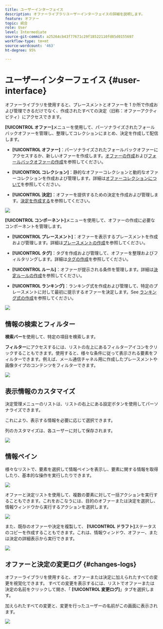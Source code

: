 ```yaml
---
title: ユーザーインターフェイス
description: オファーライブラリユーザーインターフェイスの詳細を説明します。
feature: オファー
topic: 統合
role: User
level: Intermediate
source-git-commit: a25264cb43f77671c29f18522110fd85d0155697
workflow-type: tm+mt
source-wordcount: '463'
ht-degree: 95%

---
```


# ユーザーインターフェイス {#user-interface}

オファーライブラリを使用すると、プレースメントとオファーを 1 か所で作成および管理できるだけでなく、作成されたすべての決定（旧称：オファーアクティビティ）にアクセスできます。

**[!UICONTROL オファー]**&#x200B;メニューを使用して、パーソナライズされたフォールバックオファーを管理し、整理してコレクションにまとめ、決定を作成して配信します。

* **[!UICONTROL オファー]**：パーソナライズされたフォールバックオファーにアクセスするか、新しいオファーを作成します。[オファーの作成](../offer-library/creating-personalized-offers.md)および[フォールバックオファーの作成](../offer-library/creating-fallback-offers.md)を参照してください。

* **[!UICONTROL コレクション]**：静的なオファーコレクションと動的なオファーコレクションを作成および管理します。詳細は[オファーコレクションについて](../offer-library/creating-collections.md)を参照してください。

* **[!UICONTROL 決定]**：オファーを提供するための決定を作成および管理します。[決定を作成する](../offer-activities/create-offer-activities.md)を参照してください。

![](../../assets/offers_menu.png)

**[!UICONTROL コンポーネント]**&#x200B;メニューを使用して、オファーの作成に必要なコンポーネントを管理します。

* **[!UICONTROL プレースメント]**：オファーを表示するプレースメントを作成および管理します。詳細は[プレースメントの作成](../offer-library/creating-placements.md)を参照してください。

* **[!UICONTROL タグ]**：タグを作成および管理して、オファーを整理およびフィルタリングします。詳細は[タグの作成](../offer-library/creating-tags.md)を参照してください。

* **[!UICONTROL ルール]**：オファーが提示される条件を管理します。詳細は[決定ルールの作成](../offer-library/creating-decision-rules.md)を参照してください。

* **[!UICONTROL ランキング]**：ランキング式を作成および管理して、特定のプレースメントに対して最初に提示するオファーを決定します。See [ランキング式の作成](../offer-library/create-ranking-formulas.md)を参照してください。

![](../../assets/offer_activities.png)

## 情報の検索とフィルター

**検索バー**&#x200B;を使用して、特定の項目を検索します。

**フィルター**&#x200B;にアクセスするには、リストの左上にあるフィルターアイコンをクリックすることもできます。使用すると、様々な条件に従って表示される要素をフィルターできます。例えば、メール通信チャネル用に作成したプレースメントや画像タイプのコンテンツをフィルターできます。

![](../../assets/filters.png)

## 表示情報のカスタマイズ

決定管理メニューのリストは、リストの右上にある設定ボタンを使用してパーソナライズできます。

これにより、表示する情報を必要に応じて選択できます。

列のカスタマイズは、各ユーザーに対して保存されます。

![](../../assets/columns.png)

## 情報ペイン

様々なリストで、要素を選択して情報ペインを表示し、要素に関する情報を取得したり、基本的な操作を実行したりできます。

![](../../assets/information-pane.png)

オファーと決定リストを使用して、複数の要素に対して一括アクションを実行することもできます。これをおこなうには、目的のオファーまたは決定を選択し、情報ウィンドウから実行するアクションを選択します。

![](../../assets/bulk-actions.png)

また、既存のオファーや決定を複製して、 **[!UICONTROL ドラフト]**&#x200B;ステータスのコピーを作成することもできます。これは、情報ウィンドウ、オファー、または決定の詳細表示から実行できます。

![](../../assets/duplicate-offer.png)

## オファーと決定の変更ログ {#changes-logs}

オファーライブラリを使用すると、オファーまたは決定に加えられたすべての変更を視覚化できます。 すべての変更を表示するには、リストでオファーまたは決定の名前をクリックして開き、「 **[!UICONTROL 変更ログ]**」タブを選択します。

加えられたすべての変更と、変更を行ったユーザーの名前がこの画面に表示されます。

![](../../assets/change-logs.png)
